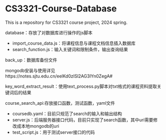 # CS3321-Course-Database
This is a repository for CS3321 course project, 2024 spring.



database：存放了对数据库进行操作的js脚本

- import_course_data.js：将课程信息与课程文档信息插入数据库
- search_function.js：输入关键词和限制条件，输出查询结果



back_up：数据库备份文件

mongodb安装与使用详见https://notes.sjtu.edu.cn/eelKd0zISl2AG3lYn0ZegA#



key_word_extract_result：使用text_process.py脚本对txt格式的课程资料提取关键词后的结果



course_search_api:存放接口函数，测试函数，yaml文件

- coursedb.yaml：目前只规范了search的输入和输出结构
- server.js：后端服务器接口代码，目前只实现了search函数，其中uri需要修改成本地mongodb的uri
- test_script.js：用于测试server接口的代码

